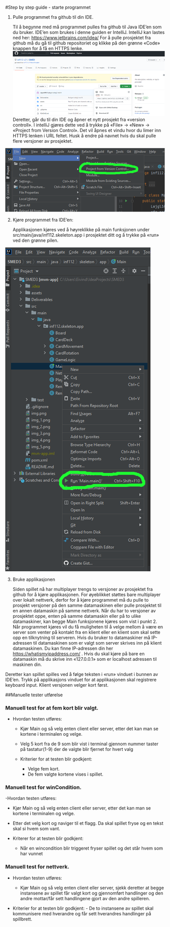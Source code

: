 #Step by step guide - starte programmet



1. Pulle programmet fra github til din IDE.
   
   Til å begynne med må programmet pulles fra github til Java IDE’en som du bruker. IDE’en som brukes i denne guiden er IntelliJ.  IntelliJ kan lastes ned her: https://www.jetbrains.com/idea/
   For å pulle prosjektet fra github må du gå til github repositoriet og klikke på den grønne «Code» knappen for å få en HTTPS lenke.
   ![img_7.png](img_7.png)
    Deretter, går du til din IDE og åpner et nytt prosjekt fra «version controll». I intelliJ gjøres dette ved å trykke på «File» -> «New» -> «Project from Version Control». Det vil åpnes et vindu hvor du limer inn HTTPS lenken i URL feltet. Husk å endre på navnet hvis du skal pulle flere versjoner av prosjektet.

![img_9.png](img_9.png)

2. Kjøre programmet fra IDE’en:
   
   Applikasjonen kjøres ved å høyreklikke på main funksjonen under src/main/java/inf112.skeleton.app i prosjektet ditt og å trykke på «run» ved den grønne pilen.

![img_10.png](img_10.png)

3. Bruke applikasjonen
   
   Siden spillet nå har multiplayer trengs to versjoner av prosjektet fra github for å kjøre applikasjonen. For øyeblikket støttes bare multiplayer over lokalt nettverk, derfor for å kjøre programmet må du pulle to prosjekt versjoner på den samme datamaskinen eller pulle prosjektet til en annen datamaskin på samme nettverk.
   Når du har to versjoner av prosjektet oppe, enten på samme datamaskin eller på to ulike datamaskiner, kan begge Main funksjonene kjøres som vist i punkt 2. Når programmet kjøres vil du få muligheten til å velge mellom å være en server som venter på kontakt fra en klient eller en klient som skal sette opp en tilknytning til serveren. Hvis du bruker to datamaskiner må IP-adressen til datamaskinen som er valgt som server skrives inn på klient datamaskinen. Du kan finne IP-adressen din her https://whatismyipaddress.com/ . Hvis du skal kjøre på bare en datamaskin må du skrive inn «127.0.0.1» som er localhost adressen til maskinen din. 
   
   
Deretter kan spillet spilles ved å følge teksten i «run» vinduet i bunnen av IDE’en. Trykk på applikasjons vinduet for at applikasjonen skal registrere keyboard input. Klient versjonen velger kort først. 

##Manuelle tester utførelse
### Manuell test for at fem kort blir valgt.
- Hvordan testen utføres:
   - Kjør Main og så velg enten client eller server, etter det kan man se kortene i terminalen og velge.
   - Velg 5 kort fra de 9 som blir vist i terminal gjennom nummer taster på tastatur(1-9) der de
      valgte blir fjernet for hvert valg

	- Kriterier for at testen blir godkjent:
		- Velge fem kort.
		- De fem valgte kortene vises i spillet.

### Manuell test for winCondition.
-Hvordan testen utføres:
   - Kjør Main og så velg enten client eller server, etter det kan man se kortene i terminalen og velge.
   - Etter det velg kort og naviger til et flagg. Da skal spillet fryse og en tekst skal si hvem som vant.
   
- Kriterer for at testen blir godkjent:
   - Når en wincondition blir triggeret fryser spillet og det står hvem som har vunnet

### Manuell test for nettverk.
- Hvordan testen utføres:
   - Kjør Main og så velg enten client eller server, sjekk deretter at begge instansene av spillet får valgt kort og gjennomført
      handlinger og den andre mottar/får sett handlingene gjort av den andre spilleren.

- Kriterier for at testen blir godkjent:
		- De to instansene av spillet skal kommunisere med hverandre og får sett hverandres handlinger på spillbrett.


